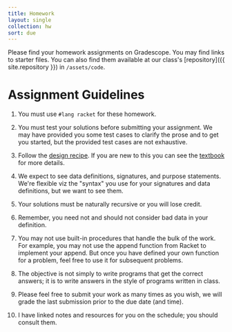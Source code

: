 ```yaml
---
title: Homework
layout: single
collection: hw
sort: due
---
```


Please find your homework assignments on Gradescope. You may find
links to starter files. You can also find them available at our
class's [repository]({{ site.repository }}) in `/assets/code`.

# Assignment Guidelines

   1. You must use `#lang racket` for these homework.

   1. You must test your solutions before submitting your
      assignment. We may have provided you some test cases to clarify the prose and
	  to get you started, but the provided test cases are not
      exhaustive.

   1. Follow the [design
      recipe](https://web.archive.org/web/20210628043535/https://course.ccs.neu.edu/cs2500/design_recipe.html).
      If you are new to this you can see the
      [textbook](https://htdp.org/2018-01-06/Book/part_one.html#%28part._sec~3adesign-func%29)
      for more details.
   
   1. We expect to see data definitions, signatures, and purpose
      statements. We're flexible viz the "syntax" you use for your
      signatures and data definitions, but we want to see them.

   1. Your solutions must be naturally recursive or you will lose
      credit.

   1. Remember, you need not and should not consider bad data in your
      definition.

   1. You may not use built-in procedures that handle the bulk of the
      work. For example, you may not use the append function from
      Racket to implement your append. But once you have defined your
      own function for a problem, feel free to use it for subsequent
      problems.

   1. The objective is not simply to write programs that get the
      correct answers; it is to write answers in the style of programs
      written in class.

   1. Please feel free to submit your work as many times as you wish,
      we will grade the last submission prior to the due date (and
      time).

   1. I have linked notes and resources for you on the schedule; you
      should consult them.

